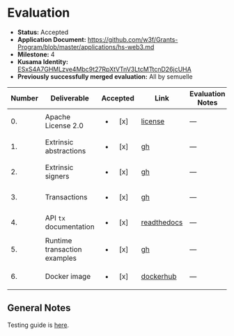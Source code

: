 # Evaluation

- **Status:** Accepted
- **Application Document:**  https://github.com/w3f/Grants-Program/blob/master/applications/hs-web3.md
- **Milestone:** 4
- **Kusama Identity:** [ESxS4A7GHMLzve4Mbc9t27RpXtVTnV3LtcMTtcnD26jcUHA](https://polkascan.io/pre/kusama/account/ESxS4A7GHMLzve4Mbc9t27RpXtVTnV3LtcMTtcnD26jcUHA)
- **Previously successfully merged evaluation:** All by semuelle

| Number | Deliverable | Accepted | Link | Evaluation Notes |
| ------ | ----------- | :------: | ---- |----------------- |
| 0. | Apache License 2.0 | <ul><li>[x] </li></ul> | [license](https://github.com/airalab/hs-web3/blob/d63ce43a5de964aa9259c1b5cde4b98be4bf6465/LICENSE) | — |
| 1. | Extrinsic abstractions | <ul><li>[x] </li></ul> | [gh](https://github.com/airalab/hs-web3/tree/d63ce43a5de964aa9259c1b5cde4b98be4bf6465/packages/polkadot/src/Network/Polkadot/Extrinsic) | —
| 2. | Extrinsic signers | <ul><li>[x] </li></ul> | [gh](https://github.com/airalab/hs-web3/blob/d63ce43a5de964aa9259c1b5cde4b98be4bf6465/packages/polkadot/src/Network/Polkadot/Crypto.hs) | —
| 3. | Transactions | <ul><li>[x] </li></ul> | [gh](https://github.com/airalab/hs-web3/blob/d63ce43a5de964aa9259c1b5cde4b98be4bf6465/packages/polkadot/src/Network/Polkadot/Extrinsic.hs#L108) | — |
| 4. | API `tx` documentation | <ul><li>[x] </li></ul> | [readthedocs](https://hs-web3.readthedocs.io/en/latest/polkadot_extrinsic.html) | —
| 5. | Runtime transaction examples | <ul><li>[x] </li></ul> | [gh](https://github.com/airalab/hs-web3/tree/d63ce43a5de964aa9259c1b5cde4b98be4bf6465/examples/polkadot) | —
| 6. | Docker image | <ul><li>[x] </li></ul> | [dockerhub](https://hub.docker.com/r/akru/hs-web3) | — |


## General Notes

Testing guide is [here](https://hub.docker.com/r/akru/hs-web3).
